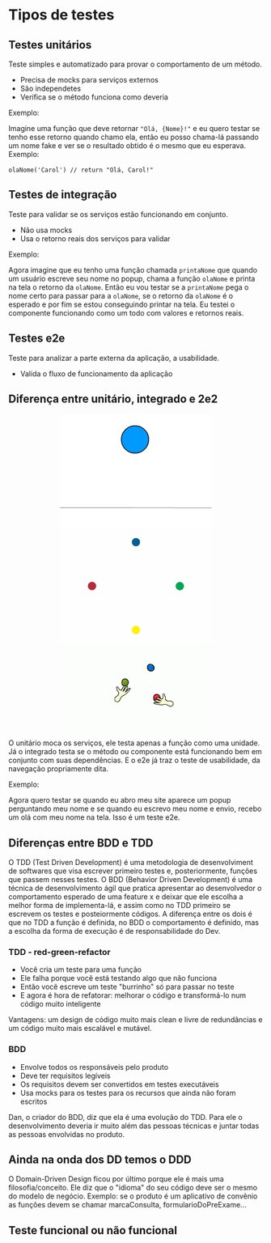 # Tipos de testes

## Testes unitários

Teste simples e automatizado para provar o comportamento de um método.

- Precisa de mocks para serviços externos
- São independetes
- Verifica se o método funciona como deveria

Exemplo:

Imagine uma função que deve retornar `"Olá, {Nome}!"` e eu quero testar se tenho esse retorno quando chamo ela, então eu posso chama-lá passando um nome fake
e ver se o resultado obtido é o mesmo que eu esperava. Exemplo:

~~~
olaNome('Carol') // return "Olá, Carol!"
~~~  

## Testes de integração

Teste para validar se os serviços estão funcionando em conjunto.

- Não usa mocks
- Usa o retorno reais dos serviços para validar

Exemplo:

Agora imagine que eu tenho uma função chamada `printaNome` que quando um usuário escreve seu nome no popup, chama a função `olaNome` e printa na tela o retorno da `olaNome`. Então eu vou testar se a `printaNome` pega o nome certo para passar para a `olaNome`, se o retorno da `olaNome` é o esperado e por fim se estou conseguindo printar na tela. Eu testei o componente funcionando como um todo com valores e retornos reais.

## Testes e2e

Teste para analizar a parte externa da aplicação, a usabilidade.

- Valida o fluxo de funcionamento da aplicação

## Diferença entre unitário, integrado e 2e2

<p align="center">
  <img width="300px" src="https://github.com/coderanac/waffle-betizado/blob/master/assets-waffles/unit.gif" />
  <img width="300px" src="https://github.com/coderanac/waffle-betizado/blob/master/assets-waffles/integrado.gif" />
  <img width="300px" src="https://github.com/coderanac/waffle-betizado/blob/master/assets-waffles/e2e.gif" />
</p>

O unitário moca os serviços, ele testa apenas a função como uma unidade. Já o integrado testa se o método ou componente está funcionando bem em conjunto com suas dependências. E o e2e já traz o teste de usabilidade, da navegação propriamente dita. 

Exemplo:

Agora quero testar se quando eu abro meu site aparece um popup perguntando meu nome e se quando eu escrevo meu nome e envio, recebo um olá com meu nome na tela. Isso é um teste e2e.

## Diferenças entre BDD e TDD 

O TDD (Test Driven Development) é uma metodologia de desenvolviment de softwares que visa escrever primeiro testes e, posteriormente, funções que passem nesses testes. O BDD (Behavior Driven Development) é uma técnica de desenvolvimento ágil que pratica apresentar ao desenvolvedor o comportamento esperado de uma feature x e deixar que ele escolha a melhor forma de implementa-lá, e assim como no TDD primeiro se escrevem os testes e posteiormente códigos. A diferença entre os dois é que no TDD a função é definida, no BDD o comportamento é definido, mas a escolha da forma de execução é de responsabilidade do Dev. 

### TDD - red-green-refactor 

- Você cria um teste para uma função
- Ele falha porque você está testando algo que não funciona
- Então você escreve um teste "burrinho" só para passar no teste
- E agora é hora de refatorar: melhorar o código e transformá-lo num código muito inteligente

Vantagens: um design de código muito mais clean e livre de redundâncias e um código muito mais escalável e mutável.

### BDD 

- Envolve todos os responsáveis pelo produto
- Deve ter requisitos legíveis
- Os requisitos devem ser convertidos em testes executáveis
- Usa mocks para os testes para os recursos que ainda não foram escritos

Dan, o criador do BDD, diz que ela é uma evolução do TDD. Para ele o desenvolvimento deveria ir muito além das pessoas técnicas e juntar todas as pessoas envolvidas no produto.

## Ainda na onda dos DD temos o DDD 

O Domain-Driven Design ficou por último porque ele é mais uma filosofia/conceito. Ele diz que o "idioma" do seu código deve ser o mesmo do modelo de negócio.
Exemplo: se o produto é um aplicativo de convênio as funções devem se chamar marcaConsulta, formularioDoPreExame...

## Teste funcional ou não funcional
